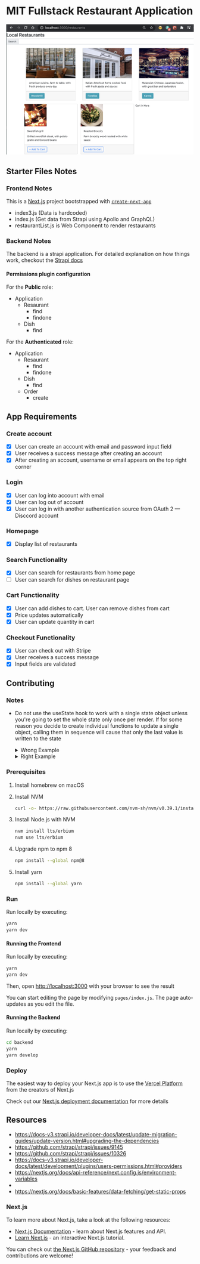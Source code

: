 # MIT Fullstack Restaurant Application

![Full rendering](./restaurants.png)

## Starter Files Notes

### Frontend Notes

This is a [Next.js](https://nextjs.org/) project bootstrapped with [`create-next-app`](https://github.com/vercel/next.js/tree/canary/packages/create-next-app)

- index3.js (Data is hardcoded)
- index.js (Get data from Strapi using Apollo and GraphQL)
- restaurantList.js is Web Component to render restaurants

### Backend Notes

The backend is a strapi application. For detailed explanation on how things
work, checkout the [Strapi docs](https://docs-v3.strapi.io/developer-docs/latest/)

#### Permissions plugin configuration

For the **Public** role:

- Application
    - Resaurant
        - find
        - findone
    - Dish
        - find

For the **Authenticated** role:

- Application
    - Resaurant
        - find
        - findone
    - Dish
        - find
    - Order
        - create

## App Requirements

### Create account

- [x] User can create an account with email and password input field
- [x] User receives a success message after creating an account
- [x] After creating an account, username or email appears on the top right corner

### Login

- [x] User can log into account with email
- [x] User can log out of account
- [x] User can log in with another authentication source from OAuth 2 — Disccord
    account

### Homepage

- [x] Display list of restaurants

### Search Functionality

- [x] User can search for restaurants from home page
- [ ] User can search for dishes on restaurant page

### Cart Functionality

- [x] User can add dishes to cart. User can remove dishes from cart
- [x] Price updates automatically
- [x] User can update quantity in cart

### Checkout Functionality

- [x] User can check out with Stripe
- [x] User receives a success message
- [x] Input fields are validated

## Contributing

### Notes

- Do not use the useState hook to work with a single state object unless you're
    going to set the whole state only once per render. If for some reason you
    decide to create individual functions to update a single object, calling them
    in sequence will cause that only the last value is written to the state

    <details>
    <summary>Wrong Example</summary>
    <section>

    ```jsx
    // App.js

    import React, { useState } from 'React';
    import { AppContext } from './context.js';
    import Component1 from 'Component1.js'

    function App() {
        const [ state, setState() ] = useState({ key1: 1, key2: 2 });
        const setKey1 = ( key1 ) => setState( { ...state, key1 } );
        const setKey2 = ( key1 ) => setState( { ...state, key2 } );

        // ...

        return (
            <AppContext.Provider value={{
                key1: state.key1,
                setKey1,
                key2: state.key2,
                setKey2
            }}>
                <Component1 />
            </AppContext.Provider>
        )
    }

    export default App;

    ```

    ```jsx
    // Component1.js

    import React, { useState } from 'React';
    import { AppContext } from './context.js';

    function Component1(){
        const appContext = useContext( AppContext );

        // ...

        const handleClick = () => {
            appContext.setKey1( 2 );
            appContext.setKey2( 3 );
            // Expected new state: { key1: 2, key2: 3 }
            // Reality: { key1: 1, key2: 3 }
        }

        return (
            <button type="button" onClick={ handleClick }>Click me!</button>
        )
    }

    export default Component1;
    ```

    In the above example, the problem is that React does not update the values of
    the variable linked to the `setState` function immediately but until the JS
    stack is empty, which means that by the time the `setKey2`
    function is executed after the button is clicked, the state will continue to
    be the same and therefore only the value of key2 will be changed

    </section>
    </details>

    <details>
    <summary>Right Example</summary>
    <section>

    ```jsx
    // App.js

    import React, { useState } from 'React';
    import { AppContext } from './context.js';
    import Component1 from 'Component1.js'

    function App() {
        const [ key1, setKey1 ] = useState( 1 );
        const [ key2, setKey2 ] = useState( 2 );

        // ...

        return (
            <AppContext.Provider value={{
                key1,
                setKey1,
                key2,
                setKey2
            }}>
                <Component1 />
            </AppContext.Provider>
        )
    }

    export default App;

    ```

    ```jsx
    // Component1.js

    import React, { useState } from 'React';
    import { AppContext } from './context.js';

    function Component1(){
        const appContext = useContext( AppContext );

        // ...

        const handleClick = () => {
            appContext.setKey1( 2 );
            appContext.setKey2( 3 );
            // Expected new state: { key1: 2, key2: 3 }
            // Reality: { key1: 2, key2: 3 }
        }

        return (
            <button type="button" onClick={ handleClick }>Click me!</button>
        )
    }

    export default Component1;
    ```

    In the above example, since both variables are separated, each will get its
    own value as expected

    </section>
    </details>

### Prerequisites

1. Install homebrew on macOS
2. Install NVM

    ```bash
    curl -o- https://raw.githubusercontent.com/nvm-sh/nvm/v0.39.1/install.sh | bash
    ```

3. Install Node.js with NVM

    ```bash
    nvm install lts/erbium
    nvm use lts/erbium
    ```

4. Upgrade npm to npm 8

    ```bash
    npm install --global npm@8
    ```

5. Install yarn

    ```bash
    npm install --global yarn
    ```

### Run

Run locally by executing:

```bash
yarn
yarn dev
```

#### Running the Frontend

Run locally by executing:

```bash
yarn
yarn dev
```

Then, open [http://localhost:3000](http://localhost:3000) with your browser to
see the result

You can start editing the page by modifying `pages/index.js`. The page
auto-updates as you edit the file.

#### Running the Backend

Run locally by executing:

```bash
cd backend
yarn
yarn develop
```

### Deploy

The easiest way to deploy your Next.js app is to use the
[Vercel Platform](https://vercel.com/import?utm_medium=default-template&filter=next.js&utm_source=create-next-app&utm_campaign=create-next-app-readme)
from the creators of Next.js

Check out our [Next.js deployment documentation](https://nextjs.org/docs/deployment)
for more details

## Resources

- <https://docs-v3.strapi.io/developer-docs/latest/update-migration-guides/update-version.html#upgrading-the-dependencies>
- <https://github.com/strapi/strapi/issues/9145>
- <https://github.com/strapi/strapi/issues/10326>
- <https://docs-v3.strapi.io/developer-docs/latest/development/plugins/users-permissions.html#providers>
- <https://nextjs.org/docs/api-reference/next.config.js/environment-variables>
- 
- <https://nextjs.org/docs/basic-features/data-fetching/get-static-props>

### Next.js

To learn more about Next.js, take a look at the following resources:

- [Next.js Documentation](https://nextjs.org/docs) - learn about Next.js
    features and API.
- [Learn Next.js](https://nextjs.org/learn) - an interactive Next.js tutorial.

You can check out
[the Next.js GitHub repository](https://github.com/vercel/next.js/) - your
feedback and contributions are welcome!
